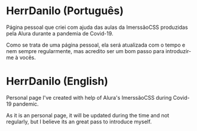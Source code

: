 # HerrDanilo (Português)
Página pessoal que criei com ajuda das aulas da ImerssãoCSS produzidas pela Alura durante a pandemia de Covid-19.

Como se trata de uma página pessoal, ela será atualizada com o tempo e nem sempre regularmente, mas acredito ser um bom passo para introduzir-me à vocês.

# HerrDanilo (English)
Personal page I've created with help of Alura's ImerssãoCSS during Covid-19 pandemic.

As it is an personal page, it will be updated during the time and not regularly, but I believe its an great pass to introduce myself.
